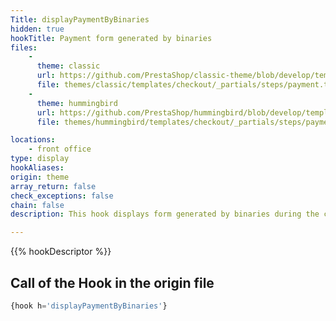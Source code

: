 ```yaml
---
Title: displayPaymentByBinaries
hidden: true
hookTitle: Payment form generated by binaries
files:
    -
      theme: classic
      url: https://github.com/PrestaShop/classic-theme/blob/develop/templates/checkout/_partials/steps/payment.tpl
      file: themes/classic/templates/checkout/_partials/steps/payment.tpl
    -
      theme: hummingbird
      url: https://github.com/PrestaShop/hummingbird/blob/develop/templates/checkout/_partials/steps/payment.tpl
      file: themes/hummingbird/templates/checkout/_partials/steps/payment.tpl

locations:
    - front office
type: display
hookAliases: 
origin: theme
array_return: false
check_exceptions: false
chain: false
description: This hook displays form generated by binaries during the checkout

---
```


{{% hookDescriptor %}}

## Call of the Hook in the origin file

```php
{hook h='displayPaymentByBinaries'}
```
